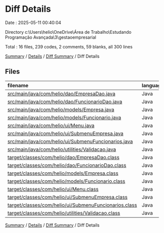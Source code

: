 # Diff Details

Date : 2025-05-11 00:40:04

Directory c:\\Users\\helio\\OneDrive\\Área de Trabalho\\Estudando Programação Avançada\\3\\gestaoempresarial

Total : 16 files,  239 codes, 2 comments, 59 blanks, all 300 lines

[Summary](results.md) / [Details](details.md) / [Diff Summary](diff.md) / Diff Details

## Files
| filename | language | code | comment | blank | total |
| :--- | :--- | ---: | ---: | ---: | ---: |
| [src/main/java/com/helio/dao/EmpresaDao.java](/src/main/java/com/helio/dao/EmpresaDao.java) | Java | 54 | 0 | 19 | 73 |
| [src/main/java/com/helio/dao/FuncionarioDao.java](/src/main/java/com/helio/dao/FuncionarioDao.java) | Java | 5 | 1 | 1 | 7 |
| [src/main/java/com/helio/models/Empresa.java](/src/main/java/com/helio/models/Empresa.java) | Java | 36 | 0 | 10 | 46 |
| [src/main/java/com/helio/models/Funcionario.java](/src/main/java/com/helio/models/Funcionario.java) | Java | 6 | 0 | 2 | 8 |
| [src/main/java/com/helio/ui/Menu.java](/src/main/java/com/helio/ui/Menu.java) | Java | -1 | 0 | 0 | -1 |
| [src/main/java/com/helio/ui/SubmenuEmpresa.java](/src/main/java/com/helio/ui/SubmenuEmpresa.java) | Java | 68 | 1 | 26 | 95 |
| [src/main/java/com/helio/ui/SubmenuFuncionarios.java](/src/main/java/com/helio/ui/SubmenuFuncionarios.java) | Java | 2 | 0 | -1 | 1 |
| [src/main/java/com/helio/utilities/Validacao.java](/src/main/java/com/helio/utilities/Validacao.java) | Java | 7 | 0 | 2 | 9 |
| [target/classes/com/helio/dao/EmpresaDao.class](/target/classes/com/helio/dao/EmpresaDao.class) | Java | 23 | 0 | 0 | 23 |
| [target/classes/com/helio/dao/FuncionarioDao.class](/target/classes/com/helio/dao/FuncionarioDao.class) | Java | -1 | 0 | 0 | -1 |
| [target/classes/com/helio/models/Empresa.class](/target/classes/com/helio/models/Empresa.class) | Java | 19 | 0 | 0 | 19 |
| [target/classes/com/helio/models/Funcionario.class](/target/classes/com/helio/models/Funcionario.class) | Java | 3 | 0 | 0 | 3 |
| [target/classes/com/helio/ui/Menu.class](/target/classes/com/helio/ui/Menu.class) | Java | -3 | 0 | 0 | -3 |
| [target/classes/com/helio/ui/SubmenuEmpresa.class](/target/classes/com/helio/ui/SubmenuEmpresa.class) | Java | 27 | 0 | 0 | 27 |
| [target/classes/com/helio/ui/SubmenuFuncionarios.class](/target/classes/com/helio/ui/SubmenuFuncionarios.class) | Java | -7 | 0 | 0 | -7 |
| [target/classes/com/helio/utilities/Validacao.class](/target/classes/com/helio/utilities/Validacao.class) | Java | 1 | 0 | 0 | 1 |

[Summary](results.md) / [Details](details.md) / [Diff Summary](diff.md) / Diff Details